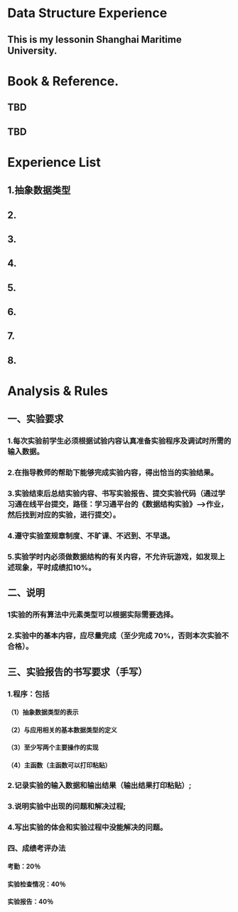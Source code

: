 # Data Structure Experience
## This is my lessonin Shanghai Maritime University.

# Book & Reference.
## TBD
## TBD

# Experience List

## 1.抽象数据类型
## 2.
## 3.
## 4.
## 5.
## 6.
## 7.
## 8.

# Analysis & Rules
## 一、实验要求
### 1.每次实验前学生必须根据试验内容认真准备实验程序及调试时所需的输入数据。
### 2.在指导教师的帮助下能够完成实验内容，得出恰当的实验结果。
### 3.实验结束后总结实验内容、书写实验报告、提交实验代码（通过学习通在线平台提交，路径：学习通平台的《数据结构实验》——>作业，然后找到对应的实验，进行提交）。
### 4.遵守实验室规章制度、不旷课、不迟到、不早退。
### 5.实验学时内必须做数据结构的有关内容，不允许玩游戏，如发现上述现象，平时成绩扣10%。

## 二、说明
### 1实验的所有算法中元素类型可以根据实际需要选择。
### 2.实验中的基本内容，应尽量完成（至少完成 70%，否则本次实验不合格）。 

## 三、实验报告的书写要求（手写）
### 1.程序：包括
#### （1）抽象数据类型的表示
#### （2）与应用相关的基本数据类型的定义
#### （3）至少写两个主要操作的实现
#### （4）主函数（主函数可以打印粘贴）
### 2.记录实验的输入数据和输出结果（输出结果打印粘贴）;
### 3.说明实验中出现的问题和解决过程;
### 4.写出实验的体会和实验过程中没能解决的问题。

### 四、成绩考评办法
#### 考勤：20％
#### 实验检查情况：40％
#### 实验报告：40％
